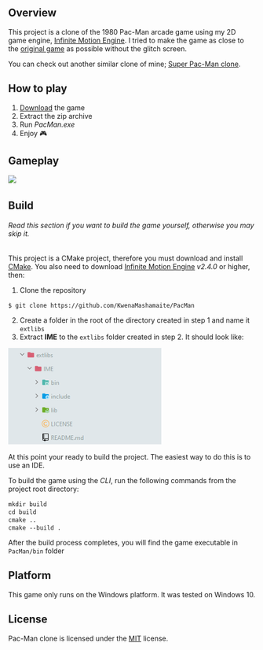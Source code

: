 ## Overview

This project is a clone of the 1980 Pac-Man arcade game using my 2D game engine, [Infinite Motion Engine](https://github.com/KwenaMashamaite/IME). 
I tried to make the game as close to the [original game](https://www.gamasutra.com/view/feature/3938/the_pacman_dossier.php?print=1) as 
possible without the glitch screen.

You can check out another similar clone of mine; [Super Pac-Man clone](https://github.com/KwenaMashamaite/SuperPacMan).

## How to play

1. [Download](https://github.com/KwenaMashamaite/PacMan/releases/tag/v1.0.0)
   the game
2. Extract the zip archive
3. Run _PacMan.exe_
4. Enjoy :video_game:

## Gameplay

![](docs/screenshots/gameplay.gif)

## Build

###### *Read this section if you want to build the game yourself, otherwise you may skip it.*

This project is a CMake project, therefore you must download and install [CMake](https://cmake.org/). 
You also need to download [Infinite Motion Engine](https://github.com/KwenaMashamaite/IME) _v2.4.0_ or higher,
then:

1. Clone the repository
```git
$ git clone https://github.com/KwenaMashamaite/PacMan
```   
2. Create a folder in the root of the directory created in step 1 and name it `extlibs`
3. Extract **IME** to the `extlibs` folder created in step 2. It should look like:

![](docs/screenshots/extlibs_directory_structure.png)
   
At this point your ready to build the project. The easiest way to do this is to
use an IDE.

To build the game using the *CLI*, run the following commands from the project root 
directory:

```shell
mkdir build
cd build
cmake ..
cmake --build .
```

After the build process completes, you will find the game executable in `PacMan/bin`
folder

## Platform

This game only runs on the Windows platform. It was tested on Windows 10.

## License

Pac-Man clone is licensed under the [MIT](LICENSE) license.
